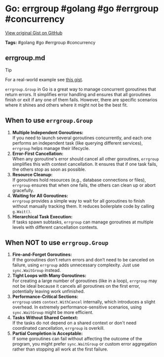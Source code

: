 # Go: errgroup #golang #go #errgroup #concurrency

[View original Gist on GitHub](https://gist.github.com/Integralist/5685562cd874cce18d5d00714fe0a2c7)

**Tags:** #golang #go #errgroup #concurrency

## errgroup.md

> [!TIP]
> For a real-world example see [this gist][real-world].

`errgroup.Group` in Go is a great way to manage concurrent goroutines that return errors. It simplifies error handling and ensures that all goroutines finish or exit if any one of them fails. However, there are specific scenarios where it shines and others where it might not be the best fit.

## When to use `errgroup.Group`

1. **Multiple Independent Goroutines:**  
  If you need to launch several goroutines concurrently, and each one performs an independent task (like querying different services), `errgroup` helps manage their lifecycle.
2. **Error-First Cancellation:**  
  When any goroutine's error should cancel all other goroutines, `errgroup` simplifies this with context cancellation. It ensures that if one task fails, the others stop as soon as possible.
3. **Resource Cleanup:**  
  If goroutines hold resources (e.g., database connections or files), `errgroup` ensures that when one fails, the others can clean up or abort gracefully.
4. **Waiting for All Goroutines:**  
  `errgroup` provides a simple way to wait for all goroutines to finish without manually tracking them. It reduces boilerplate code by calling `g.Wait()`.
5. **Hierarchical Task Execution:**  
  If tasks spawn subtasks, `errgroup` can manage goroutines at multiple levels with different cancellation contexts.

## When NOT to use `errgroup.Group`

1. **Fire-and-Forget Goroutines:**  
  If the goroutines don’t return errors and don’t need to be canceled on failure, using `errgroup` adds unnecessary complexity. Just use `sync.WaitGroup` instead.
2. **Tight Loops with Many Goroutines:**  
  For creating a large number of goroutines (like in a loop), `errgroup` may not be ideal because it cancels all goroutines on the first error, potentially leaving work unfinished.
3. **Performance-Critical Sections:**  
  `errgroup` uses `context.WithCancel` internally, which introduces a slight overhead. In extremely performance-sensitive scenarios, using `sync.WaitGroup` might be more efficient.
4. **Tasks Without Shared Context:**  
  If the tasks do not depend on a shared context or don't need coordinated cancellation, `errgroup` is overkill.
5. **Partial Completion is Acceptable:**  
  If some goroutines can fail without affecting the outcome of the program, you might prefer `sync.WaitGroup` or custom error aggregation rather than stopping all work at the first failure.

[real-world]: https://gist.github.com/Integralist/927f91c34be67499a6a1a430ddaebe92#file-2-main-go


